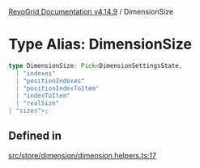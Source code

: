 [RevoGrid Documentation v4.14.9](README.md) / DimensionSize

# Type Alias: DimensionSize

```ts
type DimensionSize: Pick<DimensionSettingsState, 
  | "indexes"
  | "positionIndexes"
  | "positionIndexToItem"
  | "indexToItem"
  | "realSize"
| "sizes">;
```

## Defined in

[src/store/dimension/dimension.helpers.ts:17](https://github.com/revolist/revogrid/blob/6c3c52a081bcade371a3f5576e4e5805c6bbce5c/src/store/dimension/dimension.helpers.ts#L17)
